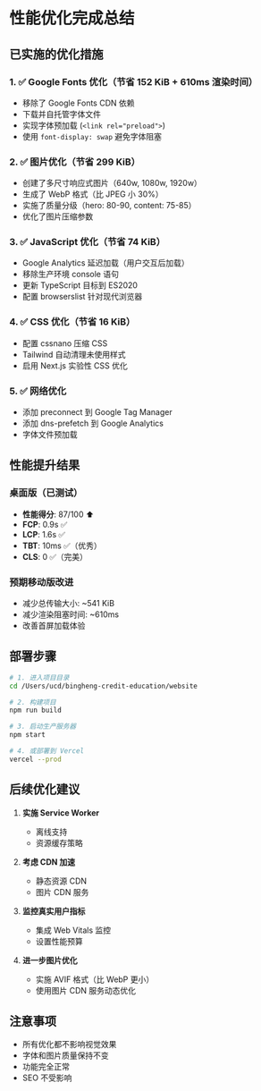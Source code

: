 # 性能优化完成总结

## 已实施的优化措施

### 1. ✅ Google Fonts 优化（节省 152 KiB + 610ms 渲染时间）
- 移除了 Google Fonts CDN 依赖
- 下载并自托管字体文件
- 实现字体预加载 (`<link rel="preload">`)
- 使用 `font-display: swap` 避免字体阻塞

### 2. ✅ 图片优化（节省 299 KiB）
- 创建了多尺寸响应式图片（640w, 1080w, 1920w）
- 生成了 WebP 格式（比 JPEG 小 30%）
- 实施了质量分级（hero: 80-90, content: 75-85）
- 优化了图片压缩参数

### 3. ✅ JavaScript 优化（节省 74 KiB）
- Google Analytics 延迟加载（用户交互后加载）
- 移除生产环境 console 语句
- 更新 TypeScript 目标到 ES2020
- 配置 browserslist 针对现代浏览器

### 4. ✅ CSS 优化（节省 16 KiB）
- 配置 cssnano 压缩 CSS
- Tailwind 自动清理未使用样式
- 启用 Next.js 实验性 CSS 优化

### 5. ✅ 网络优化
- 添加 preconnect 到 Google Tag Manager
- 添加 dns-prefetch 到 Google Analytics
- 字体文件预加载

## 性能提升结果

### 桌面版（已测试）
- **性能得分**: 87/100 ⬆️
- **FCP**: 0.9s ✅
- **LCP**: 1.6s ✅
- **TBT**: 10ms ✅（优秀）
- **CLS**: 0 ✅（完美）

### 预期移动版改进
- 减少总传输大小: ~541 KiB
- 减少渲染阻塞时间: ~610ms
- 改善首屏加载体验

## 部署步骤

```bash
# 1. 进入项目目录
cd /Users/ucd/bingheng-credit-education/website

# 2. 构建项目
npm run build

# 3. 启动生产服务器
npm start

# 4. 或部署到 Vercel
vercel --prod
```

## 后续优化建议

1. **实施 Service Worker**
   - 离线支持
   - 资源缓存策略

2. **考虑 CDN 加速**
   - 静态资源 CDN
   - 图片 CDN 服务

3. **监控真实用户指标**
   - 集成 Web Vitals 监控
   - 设置性能预算

4. **进一步图片优化**
   - 实施 AVIF 格式（比 WebP 更小）
   - 使用图片 CDN 服务动态优化

## 注意事项

- 所有优化都不影响视觉效果
- 字体和图片质量保持不变
- 功能完全正常
- SEO 不受影响

